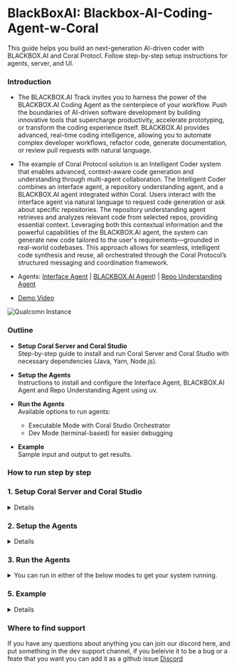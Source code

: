 # BlackBoxAI: Blackbox-AI-Coding-Agent-w-Coral

This guide helps you build an next-generation AI-driven coder with BLACKBOX.AI and Coral Protocl. Follow step-by-step setup instructions for agents, server, and UI.

### Introduction

- The BLACKBOX.AI Track invites you to harness the power of the BLACKBOX.AI Coding Agent as the centerpiece of your workflow. Push the boundaries of AI-driven software development by building innovative tools that supercharge productivity, accelerate prototyping, or transform the coding experience itself. BLACKBOX.AI provides advanced, real-time coding intelligence, allowing you to automate complex developer workflows, refactor code, generate documentation, or review pull requests with natural language.

- The example of Coral Protocol solution is an Intelligent Coder system that enables advanced, context-aware code generation and understanding through multi-agent collaboration. The Intelligent Coder combines an interface agent, a repository understanding agent, and a BLACKBOX.AI agent integrated within Coral. Users interact with the interface agent via natural language to request code generation or ask about specific repositories. The repository understanding agent retrieves and analyzes relevant code from selected repos, providing essential context. Leveraging both this contextual information and the powerful capabilities of the BLACKBOX.AI agent, the system can generate new code tailored to the user's requirements—grounded in real-world codebases. This approach allows for seamless, intelligent code synthesis and reuse, all orchestrated through the Coral Protocol’s structured messaging and coordination framework.
- Agents: [Interface Agent](https://github.com/Coral-Protocol/Coral-Interface-Agent) | [BLACKBOX.AI Agent](https://github.com/Coral-Protocol/Coral-BlackboxAI-Agent)) | [Repo Understanding Agent](https://github.com/Coral-Protocol/Coral-RepoUnderstanding-Agent) 
- [Demo Video](https://drive.google.com/file/d/1yE9p_h9-WMPu_lb21q-GR84gkiZbhqXu/view?usp=sharing)

![Qualcomn Instance](images/Monzo_agent_new.png)  

### Outline

- **Setup Coral Server and Coral Studio**  
  Step-by-step guide to install and run Coral Server and Coral Studio with necessary dependencies (Java, Yarn, Node.js).

- **Setup the Agents**  
  Instructions to install and configure the Interface Agent, BLACKBOX.AI Agent and Repo Understanding Agent using uv.

- **Run the Agents**  
  Available options to run agents:
  - Executable Mode with Coral Studio Orchestrator  
  - Dev Mode (terminal-based) for easier debugging  

- **Example**  
  Sample input and output to get results.


### How to run step by step

### 1. Setup Coral Server and Coral Studio

<details>

- To setup the [Coral Server](https://github.com/Coral-Protocol/coral-server) and [Coral Studio UI](https://github.com/Coral-Protocol/coral-studio), follow the steps given in repository to install.

- In order to test if both are working, open the same instance in two terminals and run both simultaneously.

```bash
# run studio
yarn dev
```
- You will see both running like this simultaneously if succesful and should be able to access Coral Studio from your browser.

![Coral Server and Studio Running](images/server-studio.png)

- On Coral Studio, ensure the connection to Coral Server.

![Coral Server and Studio Connection UI](images/coral-connection.png)

<details>

<summary>Install Java if UNAVAILABLE in order to run Coral Server</summary>

Install Java

```bash

# Apt update
sudo apt update

# Install the JDK
sudo apt install openjdk-17-jdk

# Check version
java -version
```

Run Coral Server

```bash

./gradlew run

```

</details>

<details>

<summary>Install Yarn if UNAVAILABLE in order to run Coral Studio</summary>

Install Yarn

```bash
# Download and install nvm:
curl -o- https://raw.githubusercontent.com/nvm-sh/nvm/v0.40.3/install.sh | bash

# in lieu of restarting the shell
\. "$HOME/.nvm/nvm.sh"

# Download and install Node.js:
nvm install 22

# Verify the Node.js version:
node -v # Should print "v22.17.0".
nvm current # Should print "v22.17.0".

# Download and install Yarn:
corepack enable yarn

# Verify Yarn version:
yarn -v

# Install from yarn
yarn install

# Allow port for eternal access
sudo ufw allow 5173

```

Run Coral Studio

```bash

yarn dev

```

</details>

</details>

### 2. Setup the Agents

<details>  

- Terminate the Coral Server and Coral Studio connections from above and start below steps.
- In this example, we are using the agents: [Interface Agent](https://github.com/Coral-Protocol/Coral-Interface-Agent),[BLACKBOX.AI Agent]([Coral-BlackboxAI-Agent](https://github.com/Coral-Protocol/Coral-BlackboxAI-Agent)), and [Repo Understanding Agent](https://github.com/Coral-Protocol/Coral-RepoUnderstanding-Agent) .  
- Please click on the link and set up the agents by following the setup instructions in the repository.  
- Check the output below to see how the terminal will look after succesfull installation, keep in mind the directory you are at while doing `uv sync`.


</details>

### 3. Run the Agents

<details>

<summary>You can run in either of the below modes to get your system running.</summary>

#### 1. Executable Mode

<details>

- The Executable Mode is part of the Coral Protocol Orchestrator which works with [Coral Studio UI](https://github.com/Coral-Protocol/coral-studio).  

- Checkout: [How to Build a Multi-Agent System with Awesome Open Source Agents using Coral Protocol](https://github.com/Coral-Protocol/existing-agent-sessions-tutorial-private-temp).  

- Update the file: `coral-server/src/main/resources/application.yaml` with the details below. 

```bash
# replace "root" with YOUR/PROJECT/DIRECTORY if different

applications:
  - id: "app"
    name: "Default Application"
    description: "Default application for testing"
    privacyKeys:
      - "default-key"
      - "public"
      - "priv"

registry:
  interface:
    options:
      - name: "API_KEY"
        type: "string"
        description: "API key for the service"
    runtime:
      type: "executable"
      command: ["bash", "-c", "/root/Coral-Interface-Agent/run_agent.sh main.py"]
      environment:
        - name: "API_KEY"
          from: "API_KEY"
        - name: "MODEL_NAME"
          value: "gpt-4.1"
        - name: "MODEL_PROVIDER"
          value: "openai"
        - name: "MODEL_TOKEN"
          value: "16000"
        - name: "MODEL_TEMPERATURE"
          value: "0.3"
          
  repo_understanding_agent:
    options:
      - name: "API_KEY"
        type: "string"
        description: "API key for the service"
      - name: "GITHUB_ACCESS_TOKEN"
        type: "string"
        description: "key for the github service"
    runtime:
      type: "executable"
      command: ["bash", "-c", "/root/Coral-RepoUnderstanding-Agent/run_agent.sh main.py"]
      environment:
        - name: "API_KEY"
          from: "API_KEY"
        - name: "GITHUB_ACCESS_TOKEN"
          from: "GITHUB_ACCESS_TOKEN"
        - name: "MODEL_NAME"
          value: "gpt-4.1"
        - name: "MODEL_PROVIDER"
          value: "openai"
        - name: "MODEL_TOKEN"
          value: "16000"
        - name: "MODEL_TEMPERATURE"
          value: "0.3"

  blackboxai_agent:
    options:
      - name: "BLACKBOXAI_API_KEY"
        type: "string"
        description: "API key for the service"
    runtime:
      type: "executable"
      command: ["bash", "-c", "/root/Coral-BlackboxAI-Agent/run_agent.sh main.py"]
      environment:
        - name: "BLACKBOXAI_API_KEY"
          from: "BLACKBOXAI_API_KEY"
        - name: "BLACKBOXAI_URL"
          value: "https://api.blackbox.ai"
        - name: "MODEL_NAME"
          value: "blackboxai/openai/gpt-4.1"
```

- Run the [Coral Server](https://github.com/Coral-Protocol/coral-server) and [Coral Studio](https://github.com/Coral-Protocol/coral-studio). 

- You do not need to set up the `.env` in the project directory for running in this mode; it will be captured through the variables below.  

- After the agents are loaded properly, you will see "3 agents" connected. Proceed ahead with "Select Session", add the agents, api key and esure to add both the Custom Tools to the Interface Agent.

![Vultr Instance](images/agent-connected.png)  

</details>

#### 2. Dev Mode

<details>

- The Dev Mode allows the Coral Server and all agents to be seaprately running on each terminal without UI support.  

- Ensure that the [Coral Server](https://github.com/Coral-Protocol/coral-server) is running on your system and run below commands in separate terminals.

- Ensure that you have setup the `.env` file with required keys.  

Run the Interface Agent

```bash
# cd to directory
cd Coral-Interface-Agent

# Run the agent using `uv`:
uv run python main.py
```

Run the RepoUnderstanding Agent

```bash
# cd to directory
cd Coral-RepoUnderstanding-Agent

# Run the agent using `uv`:
uv run python main.py
```

Run the BLACKBOX.AI Agent

```bash
# cd to directory
cd Coral-BlackboxAI-Agent-Agent

# Run the agent using `uv`:
uv run python main.py
```

</details>

</details>


### 5. Example

<details>

```bash
# Input:
Question: Could you please call repo understanding agent to retrieve the completed code of agent implementation on the main branch of Coral-Protocol/Coral-Monzo-Agent, keep it, and send the completed code to balckbox ai agent, ask it to take this as an example, then create an agent that is able to run on coral server with functionality of a simple calculator (add number)

# Output:
Answer: Thank you for sharing the code. Here is an example of a simple addition agent for Coral Server, following the structure, event loop, and integration style from your provided `main.py`. This agent exposes a single tool `add_numbers(a: int, b: int) -&gt; int`, and uses the same Coral tool patterns:

import asyncio
import os
import json
import logging
from langchain_mcp_adapters.client import MultiServerMCPClient
from langchain.prompts import ChatPromptTemplate
from langchain.agents import create_tool_calling_agent, AgentExecutor
from langchain.chat_models import init_chat_model
from langchain_core.tools import tool
from dotenv import load_dotenv
import urllib.parse
from datetime import datetime
import traceback

# Setup logging
logging.basicConfig(level=logging.INFO, format=&quot;%(asctime)s - %(levelname)s - %(message)s&quot;)
logger = logging.getLogger(__name__)

# Load environment variables
load_dotenv()

base_url = os.getenv(&quot;CORAL_SSE_URL&quot;)
agentID = os.getenv(&quot;CORAL_AGENT_ID&quot;)

params = {
    &quot;agentId&quot;: agentID,
    &quot;agentDescription&quot;: &quot;An agent that simply adds two numbers using the add_numbers(a, b) tool. Only use the provided tools!&quot;
}
query_string = urllib.parse.urlencode(params)
MCP_SERVER_URL = f&quot;{base_url}?{query_string}&quot;

def get_tools_description(tools):
    return &quot;\n&quot;.join(f&quot;Tool: {t.name}, Schema: {json.dumps(t.args).replace('{', '{{').replace('}', '}}')}&quot; for t in tools)

@tool
def add_numbers(a: int, b: int) -&gt; dict:
    &quot;&quot;&quot;
    Adds two integers and returns the result.

    Args:
        a (int): The first number.
        b (int): The second number.
    Returns:
        dict: The sum as `result`.
    &quot;&quot;&quot;
    return {&quot;result&quot;: a + b}

async def create_addition_agent(client, tools):
    prompt = ChatPromptTemplate.from_messages([
        (&quot;system&quot;, f&quot;&quot;&quot;You are `addition_agent`, responsible only for adding two numbers with add_numbers(a, b). You must only use the provided tools to fulfill user requests. Your workflow:\n\n1. Use wait_for_mentions(timeoutMs=60000) to wait for instructions.\n2. When a mention is received, record threadId and senderId (NEVER forget these two).\n3. Read the user's message and extract the numbers to add.\n4. Call add_numbers(a, b) with them.\n5. Generate a clear, direct reply with the result.\n6. If error, reply 'error'.\n7. Use send_message(senderId=..., mentions=[senderId], threadId=..., content=&quot;your answer&quot;) to reply.\n8. Always respond to the user.\n9. Wait 2 seconds and go back to step 1.\n\nTools: {get_tools_description(tools)}&quot;),
        (&quot;placeholder&quot;, &quot;{history}&quot;),
        (&quot;placeholder&quot;, &quot;{agent_scratchpad}&quot;)
    ])

    model = init_chat_model(
        model=os.getenv(&quot;MODEL&quot;),
        model_provider=os.getenv(&quot;LLM_MODEL_PROVIDER&quot;),
        api_key=os.getenv(&quot;API_KEY&quot;),
        temperature=0.3,
        max_tokens=32768
    )
    agent = create_tool_calling_agent(model, tools, prompt)
    return AgentExecutor(agent=agent, tools=tools, verbose=True)

async def main():
    CORAL_SERVER_URL = f&quot;{base_url}?{query_string}&quot;
    logger.info(f&quot;Connecting to Coral Server: {CORAL_SERVER_URL}&quot;)

    client = MultiServerMCPClient(
        connections={
            &quot;coral&quot;: {
                &quot;transport&quot;: &quot;sse&quot;,
                &quot;url&quot;: CORAL_SERVER_URL,
                &quot;timeout&quot;: 600,
                &quot;sse_read_timeout&quot;: 600,
            }
        }
    )
    logger.info(&quot;Coral Server Connection Established&quot;)

    tools = await client.get_tools()
    coral_tool_names = [
        &quot;list_agents&quot;,
        &quot;create_thread&quot;,
        &quot;add_participant&quot;,
        &quot;remove_participant&quot;,
        &quot;close_thread&quot;,
        &quot;send_message&quot;,
        &quot;wait_for_mentions&quot;,
    ]
    tools = [tool for tool in tools if tool.name in coral_tool_names]
    tools += [add_numbers]

    logger.info(f&quot;Tools Description:\n{get_tools_description(tools)}&quot;)

    agent_executor = await create_addition_agent(client, tools)

    while True:
        try:
            logger.info(&quot;Starting new agent invocation&quot;)
            await agent_executor.ainvoke({&quot;agent_scratchpad&quot;: []})
            logger.info(&quot;Completed agent invocation, restarting loop&quot;)
            await asyncio.sleep(1)
        except Exception as e:
            logger.error(f&quot;Error in agent loop: {str(e)}&quot;)
            logger.error(traceback.format_exc())
            await asyncio.sleep(5)

if __name__ == &quot;__main__&quot;:
    asyncio.run(main())

Let me know if you'd like this as a file, or need further customization!
```

</details>

</details>


### Where to find support 

If you have any questions about anything you can join our discord here, and put something in the dev support channel, if you beleivie it to be a bug or a feate that you want you can add it as a github issue [Discord](https://discord.com/invite/Xjm892dtt3)


